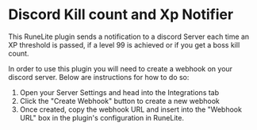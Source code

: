 # Discord Kill count and Xp Notifier

This RuneLite plugin sends a notification to a discord Server each time an XP threshold is passed, if a level 99 is achieved or if you get a boss kill count.

In order to use this plugin you will need to create a webhook on your discord server. Below are instructions for how to do so:

1. Open your Server Settings and head into the Integrations tab
2. Click the "Create Webhook" button to create a new webhook
3. Once created, copy the webhook URL and insert into the "Webhook URL" box in the plugin's configuration in RuneLite.

